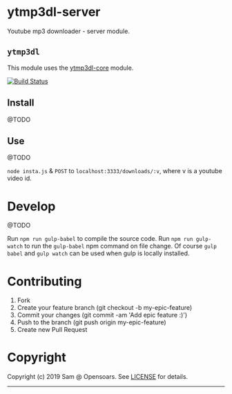 # ytmp3dl-server

Youtube mp3 downloader - server module.

## `ytmp3dl`

This module uses the [ytmp3dl-core](https://github.com/opensoars/ytmp3dl-core) module.

[![Build Status](https://travis-ci.org/opensoars/ytmp3dl-server.svg?branch=master)](https://travis-ci.org/opensoars/ytmp3dl-server)

## Install

@TODO

## Use

@TODO

`node insta.js` & `POST` to `localhost:3333/downloads/:v`, where v is a youtube video id.

# Develop

@TODO

Run `npm run gulp-babel` to compile the source code. Run `npm run gulp-watch` to run the `gulp-babel` npm command on file change. Of course `gulp babel` and `gulp watch` can be used when gulp is locally installed.


# Contributing

1. Fork
2. Create your feature branch (git checkout -b my-epic-feature)
3. Commit your changes (git commit -am 'Add epic feature :)')
4. Push to the branch (git push origin my-epic-feature)
5. Create new Pull Request


# Copyright

Copyright (c) 2019 Sam @ Opensoars. See [LICENSE](https://github.com/opensoars/ezreq/blob/master/LICENSE) for details.

<!---
[![Build Status](https://travis-ci.org/opensoars/ytmp3dl-server.svg)](https://travis-ci.org/opensoars/ytmp3dl-server)
[![Coverage Status](https://coveralls.io/repos/opensoars/ytmp3dl-server/badge.svg?branch=master&service=github)](https://coveralls.io/github/opensoars/ytmp3dl-server?branch=master)
[![Inline docs](http://inch-ci.org/github/opensoars/ytmp3dl-server.svg?branch=master)](http://inch-ci.org/github/opensoars/ytmp3dl-server)
[![Codacy Badge](https://api.codacy.com/project/badge/f3e64501763645b9aa483bf83a4dd1d5)](https://www.codacy.com/app/sam_1700/ytmp3dl-server)
[![Code Climate](https://codeclimate.com/github/opensoars/ytmp3dl-server/badges/gpa.svg)](https://codeclimate.com/github/opensoars/ytmp3dl-server)
-->
---

